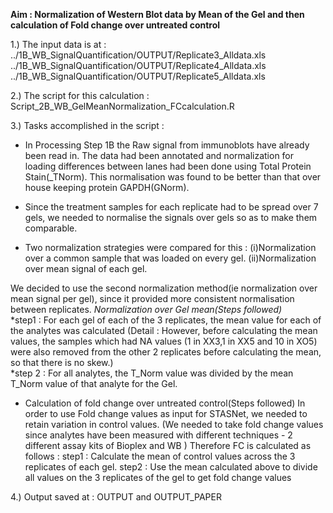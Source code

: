 
**Aim : Normalization of Western Blot data by Mean of the Gel and then calculation of Fold change over untreated control**

1.) The input data is at : 
../1B_WB_SignalQuantification/OUTPUT/Replicate3_Alldata.xls
../1B_WB_SignalQuantification/OUTPUT/Replicate4_Alldata.xls
../1B_WB_SignalQuantification/OUTPUT/Replicate5_Alldata.xls

2.) The script for this calculation : Script_2B_WB_GelMeanNormalization_FCcalculation.R

3.) Tasks accomplished in the script :
* In Processing Step 1B the Raw signal from immunoblots have already been read in. The data had been annotated and normalization for loading differences between lanes had been done using Total Protein Stain(_TNorm). This normalisation was found to be better than that over house keeping protein GAPDH(GNorm). 

* Since the treatment samples for each replicate had to be spread over 7 gels, we needed to normalise the signals over gels so as to make them comparable.
* Two normalization strategies were compared for this : 
(i)Normalization over a common sample that was loaded on every gel. 
(ii)Normalization over mean signal of each gel.

We decided to use the second normalization method(ie normalization over mean signal per gel), since it provided more consistent normalisation between replicates.
*Normalization over Gel mean(Steps followed)*     
*step1 : For each gel of each of the 3 replicates, the mean value for each of the analytes was calculated  (Detail : However, before calculating the mean values, the samples which had NA values (1 in XX3,1 in XX5 and 10 in XO5) were also removed from the other 2 replicates before calculating the mean, so that there is no skew.)    
*step 2 : For all analytes, the T_Norm value was divided by the mean T_Norm value of that analyte for the Gel.

* Calculation of fold change over untreated control(Steps followed)
In order to use Fold change values as input for STASNet, we needed to retain variation in control values.
(We needed to take fold change values since analytes have been measured with different techniques - 2 different assay kits of Bioplex and WB )
Therefore FC is calculated as follows :
step1 : Calculate the mean of control values across the 3 replicates of each gel.
step2 : Use the mean calculated above to divide all values on the 3 replicates of the gel to get fold change values


4.) Output saved at : OUTPUT and OUTPUT_PAPER

